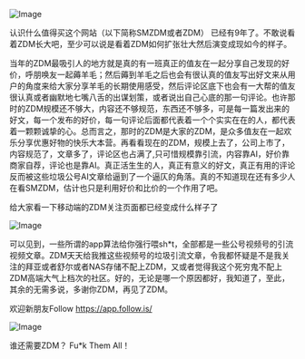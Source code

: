 ![Image](https://github.com/user-attachments/assets/17fc58bc-8b4e-4f7a-b973-f4623a84ef24)

认识什么值得买这个网站（以下简称SMZDM或者ZDM） 已经有9年了。不敢说看着ZDM长大吧，至少可以说是看着ZDM如何扩张壮大然后演变成现如今的样子。

当年的ZDM最吸引人的地方就是真的有一班真正的值友在一起分享自己发现的好价，呼朋唤友一起薅羊毛；然后薅到羊毛之后也会有很认真的值友写出好文来从用户的角度来给大家分享羊毛的长期使用感受，然后评论区底下也会有一大帮的值友很认真或者幽默地七嘴八舌的出谋划策，或者说出自己心底的那一句评论。也许那时的ZDM规模还不够大，内容还不够规范，东西还不够多，可是每一篇发出来的好文，每一个发布的好价，每一句评论后面都代表着一个个实实在在的人，都代表着一颗颗诚挚的心。总而言之，那时的ZDM是大家的ZDM，是众多值友在一起欢乐分享优惠好物的快乐大本营。再看看现在的ZDM，规模上去了，公司上市了，内容规范了，文章多了，评论区也占满了,只可惜规模靠引流，内容靠AI，好价靠商家自荐，评论也是靠AI。真正活生生的人，真正有意义的好文，真正有用的评论反而被这些垃圾公号AI文章给逼到了一个逼仄的角落。真的不知道现在还有多少人在看SMZDM，估计也只是利用好价和比价的一个作用了吧。

给大家看一下移动端的ZDM关注页面都已经变成什么样子了

![Image](https://github.com/user-attachments/assets/bd727a41-6b04-45de-8838-662a5754d804)


可以见到，一些所谓的app算法给你强行喂sh*t，全部都是一些公号视频号的引流视频文章。ZDM天天给我推这些视频号的垃圾引流文章，令我都怀疑是不是我关注的拜亚或者舒尔或者NAS存储不配上ZDM，又或者觉得我这个死穷鬼不配上ZDM高端大气上档次的社区。好的，无论是哪一个原因都好，我知道了，至此，其余的无需多说，多谢你ZDM，再见了ZDM。

欢迎新朋友Follow
https://app.follow.is/

![Image](https://github.com/user-attachments/assets/ca6f7233-6018-4929-8af1-5703e93f08ec)


谁还需要ZDM？ Fu*k Them All！
